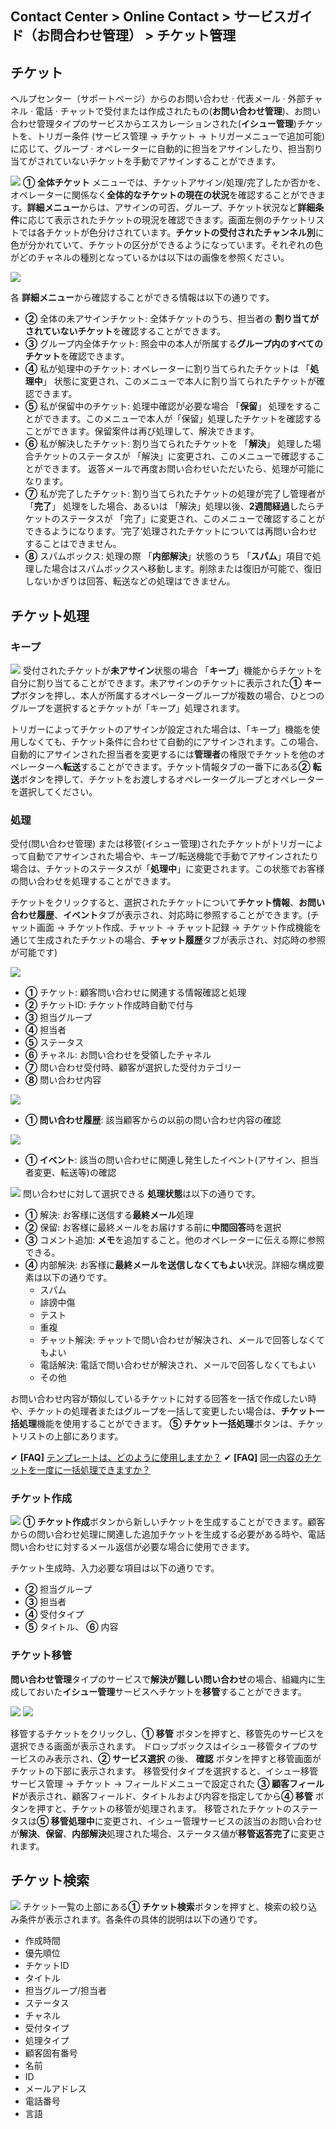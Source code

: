 ## Contact Center > Online Contact > サービスガイド（お問合わせ管理） > チケット管理

## チケット
ヘルプセンター（サポートページ）からのお問い合わせ · 代表メール · 外部チャネル · 電話 · チャットで受付または作成されたもの(**お問い合わせ管理**)、お問い合わせ管理タイプのサービスからエスカレーションされた(**イシュー管理**)チケットを、トリガー条件 (サービス管理 → チケット → トリガーメニューで追加可能)に応じて、グループ · オペレーターに自動的に担当をアサインしたり、担当割り当てがされていないチケットを手動でアサインすることができます。

![](http://static.toastoven.net/prod_contact_center/ja/4.1.1-(1)_ja.png)
**① 全体チケット** メニューでは、チケットアサイン/処理/完了したか否かを、オペレーターに関係なく**全体的なチケットの現在の状況**を確認することができます。**詳細メニュー**からは、アサインの可否、グループ、チケット状況など**詳細条件**に応じて表示されたチケットの現況を確認できます。画面左側のチケットリストでは各チケットが色分けされています。**チケットの受付されたチャンネル別**に色が分かれていて、チケットの区分ができるようになっています。それぞれの色がどのチャネルの種別となっているかは以下はの画像を参照ください。

![](http://static.toastoven.net/prod_contact_center/4.1.1-(1)a_2_ja.png)
 
各 **詳細メニュー**から確認することができる情報は以下の通りです。

-	**②** 全体の未アサインチケット: 全体チケットのうち、担当者の **割り当てがされていないチケット**を確認することができます。
-	**③** グループ内全体チケット: 照会中の本人が所属する**グループ内のすべてのチケット**を確認できます。
-	**④** 私が処理中のチケット: オペレーターに割り当てられたチケットは  「**処理中**」 状態に変更され、このメニューで本人に割り当てられたチケットが確認できます。
-	**⑤** 私が保留中のチケット: 処理中確認が必要な場合 「**保留**」 処理をすることができます。このメニューで本人が「保留」処理したチケットを確認することができます。保留案件は再び処理して、解決できます。
-	**⑥** 私が解決したチケット: 割り当てられたチケットを 「**解決**」 処理した場合チケットのステータスが 「解決」に変更され、このメニューで確認することができます。 返答メールで再度お問い合わせいただいたら、処理が可能になります。
-	**⑦** 私が完了したチケット: 割り当てられたチケットの処理が完了し管理者が 「**完了**」 処理をした場合、あるいは 「解決」処理以後、**2週間経過**したらチケットのステータスが 「完了」に変更され、このメニューで確認することができるようになります。‘完了’処理されたチケットについては再問い合わせすることはできません。
-	**⑧** スパムボックス: 処理の際 「**内部解決**」状態のうち 「**スパム**」項目で処理した場合はスパムボックスへ移動します。削除または復旧が可能で、復旧しないかぎりは回答、転送などの処理はできません。

## チケット処理
### キープ
![](http://static.toastoven.net/prod_contact_center/ja/4.1.2-(1)_ja.png)
受付されたチケットが**未アサイン**状態の場合 「**キープ**」機能からチケットを自分に割り当てることができます。未アサインのチケットに表示された**① キープ**ボタンを押し、本人が所属するオペレーターグループが複数の場合、ひとつのグループを選択するとチケットが「キープ」処理されます。

トリガーによってチケットのアサインが設定された場合は、「キープ」機能を使用しなくても、チケット条件に合わせて自動的にアサインされます。この場合、自動的にアサインされた担当者を変更するには**管理者**の権限でチケットを他のオペレーターへ**転送**することができます。チケット情報タブの一番下にある**② 転送**ボタンを押して、チケットをお渡しするオペレーターグループとオペレーターを選択してください。


### 処理
受付(問い合わせ管理) または移管(イシュー管理)されたチケットがトリガーによって自動でアサインされた場合や、キープ/転送機能で手動でアサインされたり場合は、チケットのステータスが「**処理中**」に変更されます。この状態でお客様の問い合わせを処理することができます。

チケットをクリックすると、選択されたチケットについて**チケット情報**、**お問い合わせ履歴**、**イベント**タブが表示され、対応時に参照することができます。(チャット画面 → チケット作成、チャット → チャット記録 → チケット作成機能を通じて生成されたチケットの場合、**チャット履歴**タブが表示され、対応時の参照が可能です)

![](http://static.toastoven.net/prod_contact_center/ja/4.1.2-(2)_ja.png)

-	**①** チケット: 顧客問い合わせに関連する情報確認と処理 
- **②** チケットID: チケット作成時自動で付与
- **③** 担当グループ
- **④** 担当者
- **⑤** ステータス
- **⑥** チャネル: お問い合わせを受領したチャネル
- **⑦** 問い合わせ受付時、顧客が選択した受付カテゴリー
- **⑧** 問い合わせ内容

![](http://static.toastoven.net/prod_contact_center/ja/4.1.2-(3)_ja.png)

-	**① 問い合わせ履歴**: 該当顧客からの以前の問い合わせ内容の確認

![](http://static.toastoven.net/prod_contact_center/ja/4.1.2-(4)_ja.png)

-	**① イベント**: 該当の問い合わせに関連し発生したイベント(アサイン、担当者変更、転送等)の確認

![](http://static.toastoven.net/prod_contact_center/ja/4.1.2-(5)_ja.png)
問い合わせに対して選択できる **処理状態**は以下の通りです。

- **①** 解決: お客様に送信する**最終メール**処理
- **②** 保留: お客様に最終メールをお届けする前に**中間回答**時を選択
- **③** コメント追加: **メモ**を追加すること。他のオペレーターに伝える際に参照できる。
- **④** 内部解決: お客様に**最終メールを送信しなくてもよい**状況。詳細な構成要素は以下の通りです。
    - スパム
    - 誹謗中傷
    - テスト
    - 重複
    - チャット解決: チャットで問い合わせが解決され、メールで回答しなくてもよい
    - 電話解決: 電話で問い合わせが解決され、メールで回答しなくてもよい
    - その他
  
お問い合わせ内容が類似しているチケットに対する回答を一括で作成したい時や、チケットの処理者またはグループを一括して変更したい場合は、**チケット一括処理**機能を使用することができます。 **⑤ チケット一括処理**ボタンは、チケットリストの上部にあります。

✔ **\[FAQ]** [テンプレートは、どのように使用しますか？](https://nhn-contact.oc.toast.com/ocjp/hc/article/76/)
✔ **\[FAQ]** [同一内容のチケットを一度に一括処理できますか？](https://nhn-contact.oc.toast.com/ocjp/hc/article/75/)

### チケット作成
![](http://static.toastoven.net/prod_contact_center/4.1.2-(6)_1_ja.png)
**① チケット作成**ボタンから新しいチケットを生成することができます。顧客からの問い合わせ処理に関連した追加チケットを生成する必要がある時や、電話問い合わせに対するメール返信が必要な場合に使用できます。

チケット生成時、入力必要な項目は以下の通りです。

-	**②** 担当グループ
-	**③** 担当者
-	**④** 受付タイプ
-	**⑤** タイトル、 **⑥** 内容


### チケット移管
**問い合わせ管理**タイプのサービスで**解決が難しい問い合わせ**の場合、組織内に生成しておいた**イシュー管理**サービスへチケットを**移管**することができます。

![](http://static.toastoven.net/prod_contact_center/ja/4.1.2-(7)_ja.png)
![](http://static.toastoven.net/prod_contact_center/ja/4.1.2-(8)_ja.png)

移管するチケットをクリックし、**① 移管** ボタンを押すと、移管先のサービスを選択できる画面が表示されます。
ドロップボックスはイシュー移管タイプのサービスのみ表示され、**② サービス選択** の後、 **確認** ボタンを押すと移管画面がチケットの下部に表示されます。
移管受付タイプを選択すると、イシュー移管サービス管理 → チケット → フィールドメニューで設定された **③ 顧客フィールド**が表示され、顧客フィールド、タイトルおよび内容を指定してから**④ 移管** ボタンを押すと、チケットの移管が処理されます。 
移管されたチケットのステータスは**⑤ 移管処理中**に変更され、イシュー管理サービスの該当のお問い合わせが**解決**、**保留**、**内部解決**処理された場合、ステータス値が**移管返答完了**に変更されます。

## チケット検索
![](http://static.toastoven.net/prod_contact_center/4.1.3-(1)_3_ja.png)
チケット一覧の上部にある**① チケット検索**ボタンを押すと、検索の絞り込み条件が表示されます。各条件の具体的説明は以下の通りです。

-	作成時間
-	優先順位
-	チケットID
-	タイトル
-	担当グループ/担当者
-	ステータス
-	チャネル
-	受付タイプ
-	処理タイプ
-	顧客固有番号
-	名前
- ID
- メールアドレス
- 電話番号
- 言語
